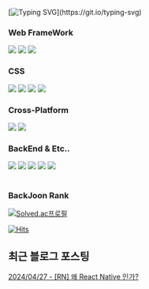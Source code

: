 
<div>

  [![Typing SVG](https://readme-typing-svg.demolab.com?font=Indie+Flower&size=50&duration=10000&pause=2000&color=19A7CE&center=true&vCenter=true&width=450&height=100&lines=Hello+World+...+!)](https://git.io/typing-svg)
</div>

  <h3>
    Web FrameWork
  </h3>
  <div>
    <!-- https://simpleicons.org/?q=ReactNative -->
    <!-- React -->
    <img src="https://img.shields.io/badge/React.js-61DAFB?style=style=flat&logo=react&logoColor=black">
    <!-- nextdotjs -->
    <img src="https://img.shields.io/badge/Next.js-000000?style=style=flat&logo=nextdotjs&logoColor=white">
    <!-- Vue -->
    <img src="https://img.shields.io/badge/Vue.js-4FC08D?style=style=flat&logo=vuedotjs&logoColor=white">
  </div>
  
  <h3>
    CSS
  </h3>
  <div>
    <!-- styledcomponents -->
    <img src="https://img.shields.io/badge/Styled Components-DB7093?style=style=flat&logo=styledcomponents&logoColor=white">    
    <!-- emotion -->
    <img src="https://img.shields.io/badge/Emotion-D26AC2?style=style=flat&logo=styledcomponents&logoColor=white">
    <!-- SASS -->
    <img src="https://img.shields.io/badge/Sass-CC6699?style=style=flat&logo=sass&logoColor=white">
    <!-- TailWind -->
    <img src="https://img.shields.io/badge/TailWind CSS-06B6D4?style=style=flat&logo=tailwindcss&logoColor=white">
  </div>
  

  <h3>
    Cross-Platform
  </h3>
  <div>
    <!-- ReactNative -->
    <img src="https://img.shields.io/badge/React Native-61dafb?style=style=flat&logo=react&logoColor=black">
    <!-- Flutter -->
    <img src="https://img.shields.io/badge/Flutter-02569B?style=style=flat&logo=flutter&logoColor=white">
  </div>
  
  <h3>
    BackEnd & Etc..
  </h3>
  <div>
    <!-- FASTAPI -->
    <img src="https://img.shields.io/badge/FastAPI-009688?style=style=flat&logo=fastapi&logoColor=black">
    <!-- amazonaws -->
    <img src="https://img.shields.io/badge/Amazon AWS-232F3E?style=style=flat&logo=amazonaws&logoColor=white">
    <!-- amazon S3 -->
    <img src="https://img.shields.io/badge/Amazon S3-569A31?style=style=flat&logo=amazons3&logoColor=white">    
    <!-- PostgreSQL -->
    <img src="https://img.shields.io/badge/PostgreSQL-4169E1?style=style=flat&logo=postgresql&logoColor=white">    
    <!-- MongoDB -->
    <img src="https://img.shields.io/badge/MongoDB-47A248?style=style=flat&logo=mongodb&logoColor=white">
  </div>

<br />

  <h3>
    BackJoon Rank
  </h3>
  
  [![Solved.ac프로필](http://mazassumnida.wtf/api/v2/generate_badge?boj=hin6150)](https://solved.ac/profile/hin6150)


  [![Hits](https://hits.seeyoufarm.com/api/count/incr/badge.svg?url=https%3A%2F%2Fgithub.com%2Fhin6150%2Fhit-counter&count_bg=%2379C83D&title_bg=%23555555&icon=dependabot.svg&icon_color=%23E7E7E7&title=hits&edge_flat=false)](https://hits.seeyoufarm.com)

<!--<img align="center" src="https://github-readme-stats.vercel.app/api/top-langs/?username=hin6150&layout=compact"> -->

<!--<div align=center>
  
 [![GitHub Streak](https://streak-stats.demolab.com?user=hin6150&theme=highcontrast&hide_border=true&fire=EB5454&background=0D1117)](https://git.io/streak-stats)
</div>
-->
## 최근 블로그 포스팅

[2024/04/27 - [RN] 왜 React Native 인가?](https://hin6150.tistory.com/2) <br/>
